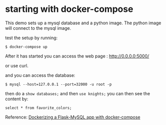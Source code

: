 # starting with docker-compose

This demo sets up a mysql database and a python image.
The python image will connect to the mysql image.

test the setup by running:

```
$ docker-compose up
```

After it has started you can access the web page : http://0.0.0.0:5000/

or use curl.

and you can access the database:

```
$ mysql --host=127.0.0.1 --port=32000 -u root -p
```

then do a ``` show databases; ``` and then ``` use knights; ``` 
you can then see the content by:

```
select * from favorite_colors;
```


Reference: [Dockerizing a Flask-MySQL app with docker-compose](https://stavshamir.github.io/python/2018/05/08/dockerizing-a-flask-mysql-app-with-docker-compose.html)